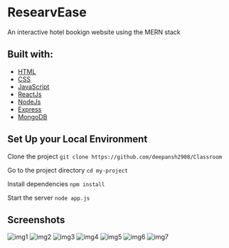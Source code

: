 # ResearvEase
An interactive hotel bookign website using the MERN stack

## Built with:
- [HTML](https://www.w3schools.com/html/)
- [CSS](https://www.w3schools.com/css/)
- [JavaScript](https://www.w3schools.com/js/)
- [ReactJs](https://react.dev/)
- [NodeJs](https://nodejs.org/en/)
- [Express](https://expressjs.com/)
- [MongoDB](https://www.mongodb.com/)

## Set Up your Local Environment
Clone the project
`git clone https://github.com/deepansh2908/Classroom`

Go to the project directory
`cd my-project`

Install dependencies
`npm install`

Start the server
`node app.js`

## Screenshots
![img1](https://github.com/deepansh2908/ResearvEase/assets/133380229/0a6c4c2c-3f08-4808-91e6-ebd4fe57995b)
![img2](https://github.com/deepansh2908/ResearvEase/assets/133380229/b1859b9f-ddcc-41d1-9320-8514383d2fed)
![img3](https://github.com/deepansh2908/ResearvEase/assets/133380229/ea28b772-9fee-415f-9fb0-34cf3480e174)
![img4](https://github.com/deepansh2908/ResearvEase/assets/133380229/f414567f-7555-4aa4-a980-66ef4f7887da)
![img5](https://github.com/deepansh2908/ResearvEase/assets/133380229/67f55350-ad0f-4112-8963-6ceae60315ec)
![img6](https://github.com/deepansh2908/ResearvEase/assets/133380229/ad4ed612-22cd-4bf6-a336-3f46d1742085)
![img7](https://github.com/deepansh2908/ResearvEase/assets/133380229/36228cb9-78f8-4ad9-9877-4f266c800d12)


